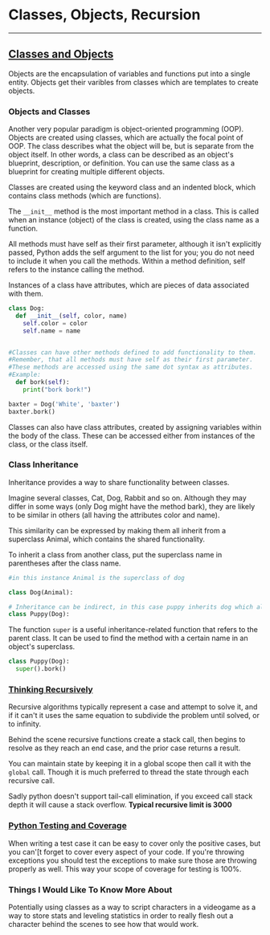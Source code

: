 
# Classes, Objects, Recursion

---

## [Classes and Objects](https://www.learnpython.org/en/Classes_and_Objects)

Objects are the encapsulation of variables and functions put into a single entity. Objects get their varibles from classes which are templates to create objects. 

### Objects and Classes

Another very popular paradigm is object-oriented programming (OOP).
Objects are created using classes, which are actually the focal point of OOP.
The class describes what the object will be, but is separate from the object itself. In other words, a class can be described as an object's blueprint, description, or definition.
You can use the same class as a blueprint for creating multiple different objects.

Classes are created using the keyword class and an indented block, which contains class methods (which are functions).

The `__init__` method is the most important method in a class.
This is called when an instance (object) of the class is created, using the class name as a function.

All methods must have self as their first parameter, although it isn't explicitly passed, Python adds the self argument to the list for you; you do not need to include it when you call the methods. Within a method definition, self refers to the instance calling the method.

Instances of a class have attributes, which are pieces of data associated with them.

```py
class Dog:
  def __init__(self, color, name)
    self.color = color
    self.name = name


#Classes can have other methods defined to add functionality to them.
#Remember, that all methods must have self as their first parameter.
#These methods are accessed using the same dot syntax as attributes.
#Example:
  def bork(self):
    print("bork bork!")

baxter = Dog('White', 'baxter')
baxter.bork()

```

Classes can also have class attributes, created by assigning variables within the body of the class. These can be accessed either from instances of the class, or the class itself.

### Class Inheritance

Inheritance provides a way to share functionality between classes.

Imagine several classes, Cat, Dog, Rabbit and so on. Although they may differ in some ways (only Dog might have the method bark), they are likely to be similar in others (all having the attributes color and name).

This similarity can be expressed by making them all inherit from a superclass Animal, which contains the shared functionality.

To inherit a class from another class, put the superclass name in parentheses after the class name.

```py
#in this instance Animal is the superclass of dog

class Dog(Animal):

# Inheritance can be indirect, in this case puppy inherits dog which also inherits animal, so puppoy inherits animal as well. 
class Puppy(Dog):
```

The function `super` is a useful inheritance-related function that refers to the parent class. It can be used to find the method with a certain name in an object's superclass.

```py
class Puppy(Dog):
  super().bork()

```

### [Thinking Recursively](https://realpython.com/python-thinking-recursively/)

Recursive algorithms typically represent a case and attempt to solve it, and if it can't it uses the same equation to subdivide the problem until solved, or to infinity. 

Behind the scene recursive functions create a stack call, then begins to resolve as they reach an end case, and the prior case returns a result. 

You can maintain state by keeping it in a global scope then call it with the `global` call. Though it is much preferred to thread the state through each recursive call. 

Sadly python doesn't support tail-call elimination, if you exceed call stack depth it will cause a stack overflow. **Typical recursive limit is 3000**

### [Python Testing and Coverage](https://www.linuxjournal.com/content/python-testing-pytest-fixtures-and-coverage)

When writing a test case it can be easy to cover only the positive cases, but you can'[t forget to cover every aspect of your code. If you're throwing exceptions you should test the exceptions to make sure those are throwing properly as well. This way your scope of coverage for testing is 100%. 

### Things I Would Like To Know More About

Potentially using classes as a way to script characters in a videogame as a way to store stats and leveling statistics  in order to really flesh out a character behind the scenes to see how that would work. 